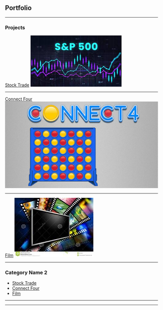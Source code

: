## Portfolio

---

### Projects 

[Stock Trade](/sample_page)
<img src="images/stock..jpeg?raw=true"/>

---
[Connect Four](/sample_page)
<img src="images/connect4.webp?raw=true"/>

---
[Film](/sample_page)
<img src="images/film.jpeg?raw=true"/>

---

### Category Name 2

- [Stock Trade](https://github.com/malxdeutsch/stocktrade)
- [Connect Four](https://github.com/malxdeutsch/hackathon)
- [Film](https://github.com/malxdeutsch/filmproject)


---




---

